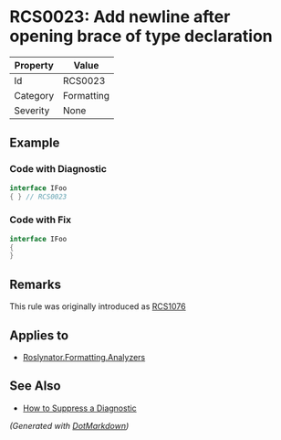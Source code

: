 # RCS0023: Add newline after opening brace of type declaration

| Property | Value      |
| -------- | ---------- |
| Id       | RCS0023    |
| Category | Formatting |
| Severity | None       |

## Example

### Code with Diagnostic

```csharp
interface IFoo
{ } // RCS0023
```

### Code with Fix

```csharp
interface IFoo
{
}
```

## Remarks

This rule was originally introduced as [RCS1076](RCS1076.md)

## Applies to

* [Roslynator.Formatting.Analyzers](https://www.nuget.org/packages/Roslynator.Formatting.Analyzers)

## See Also

* [How to Suppress a Diagnostic](../HowToConfigureAnalyzers.md#how-to-suppress-a-diagnostic)


*\(Generated with [DotMarkdown](http://github.com/JosefPihrt/DotMarkdown)\)*